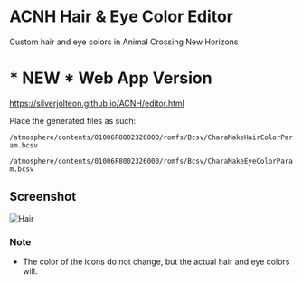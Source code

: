 # ACNH Hair & Eye Color Editor

Custom hair and eye colors in Animal Crossing New Horizons

# * NEW * Web App Version
https://silverjolteon.github.io/ACNH/editor.html

Place the generated files as such:

`/atmosphere/contents/01006F8002326000/romfs/Bcsv/CharaMakeHairColorParam.bcsv`

`/atmosphere/contents/01006F8002326000/romfs/Bcsv/CharaMakeEyeColorParam.bcsv`


## Screenshot

![Hair](https://i.gyazo.com/5783be33e63c9ad01a1287699a5ea51a.png)

### Note
- The color of the icons do not change, but the actual hair and eye colors will.
